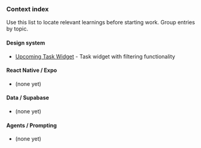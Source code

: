 ### Context index

Use this list to locate relevant learnings before starting work. Group entries by topic.

#### Design system

- [Upcoming Task Widget](./2023-08-20__upcoming-task-widget-implementation.md) - Task widget with filtering functionality

#### React Native / Expo

- (none yet)

#### Data / Supabase

- (none yet)

#### Agents / Prompting

- (none yet)
